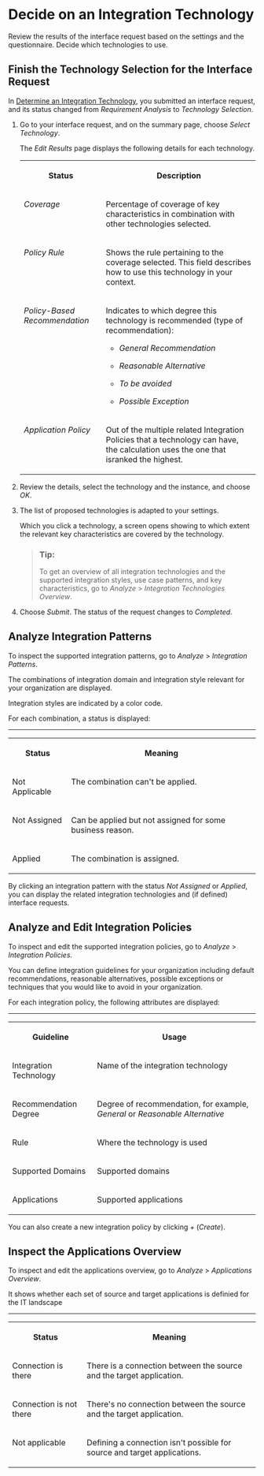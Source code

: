 <!-- loiofb4bc24faec44bdb9cdc1d02d9b5ca99 -->

# Decide on an Integration Technology

Review the results of the interface request based on the settings and the questionnaire. Decide which technologies to use.



<a name="loiofb4bc24faec44bdb9cdc1d02d9b5ca99__section_mn3_52y_5sb"/>

## Finish the Technology Selection for the Interface Request

In [Determine an Integration Technology](determine-an-integration-technology-69b6dae.md), you submitted an interface request, and its status changed from *Requirement Analysis* to *Technology Selection*.

1.  Go to your interface request, and on the summary page, choose *Select Technology*.

    The *Edit Results* page displays the following details for each technology.


    <table>
    <tr>
    <th valign="top">

    Status


    
    </th>
    <th valign="top">

    Description


    
    </th>
    </tr>
    <tr>
    <td valign="top">
    
    *Coverage*


    
    </td>
    <td valign="top">
    
    Percentage of coverage of key characteristics in combination with other technologies selected.


    
    </td>
    </tr>
    <tr>
    <td valign="top">
    
    *Policy Rule* 


    
    </td>
    <td valign="top">
    
    Shows the rule pertaining to the coverage selected. This field describes how to use this technology in your context.


    
    </td>
    </tr>
    <tr>
    <td valign="top">
    
    *Policy-Based Recommendation*


    
    </td>
    <td valign="top">
    
    Indicates to which degree this technology is recommended \(type of recommendation\):

    -   *General Recommendation*

    -   *Reasonable Alternative*
    -   *To be avoided*
    -   *Possible Exception*


    
    </td>
    </tr>
    <tr>
    <td valign="top">
    
    *Application Policy*


    
    </td>
    <td valign="top">
    
    Out of the multiple related Integration Policies that a technology can have, the calculation uses the one that isranked the highest.


    
    </td>
    </tr>
    </table>
    
2.  Review the details, select the technology and the instance, and choose *OK*.

3.  The list of proposed technologies is adapted to your settings.

    Which you click a technology, a screen opens showing to which extent the relevant key characteristics are covered by the technology.

    > ### Tip:  
    > To get an overview of all integration technologies and the supported integration styles, use case patterns, and key characteristics, go to *Analyze* \> *Integration Technologies Overview*.

4.  Choose *Submit*. The status of the request changes to *Completed*.




<a name="loiofb4bc24faec44bdb9cdc1d02d9b5ca99__section_mmx_phc_psb"/>

## Analyze Integration Patterns

To inspect the supported integration patterns, go to *Analyze* \> *Integration Patterns*.

The combinations of integration domain and integration style relevant for your organization are displayed.

Integration styles are indicated by a color code.

For each combination, a status is displayed:

****


<table>
<tr>
<th valign="top">

Status



</th>
<th valign="top">

Meaning



</th>
</tr>
<tr>
<td valign="top">

Not Applicable



</td>
<td valign="top">

The combination can't be applied.



</td>
</tr>
<tr>
<td valign="top">

Not Assigned



</td>
<td valign="top">

Can be applied but not assigned for some business reason.



</td>
</tr>
<tr>
<td valign="top">

Applied



</td>
<td valign="top">

The combination is assigned.



</td>
</tr>
</table>

By clicking an integration pattern with the status *Not Assigned* or *Applied*, you can display the related integration technologies and \(if defined\) interface requests.



<a name="loiofb4bc24faec44bdb9cdc1d02d9b5ca99__section_jh3_rhc_psb"/>

## Analyze and Edit Integration Policies

To inspect and edit the supported integration policies, go to *Analyze* \> *Integration Policies*.

You can define integration guidelines for your organization including default recommendations, reasonable alternatives, possible exceptions or techniques that you would like to avoid in your organization.

For each integration policy, the following attributes are displayed:

****


<table>
<tr>
<th valign="top">

Guideline



</th>
<th valign="top">

Usage



</th>
</tr>
<tr>
<td valign="top">

Integration Technology



</td>
<td valign="top">

Name of the integration technology



</td>
</tr>
<tr>
<td valign="top">

Recommendation Degree



</td>
<td valign="top">

Degree of recommendation, for example, *General* or *Reasonable Alternative*



</td>
</tr>
<tr>
<td valign="top">

Rule



</td>
<td valign="top">

Where the technology is used



</td>
</tr>
<tr>
<td valign="top">

Supported Domains



</td>
<td valign="top">

Supported domains



</td>
</tr>
<tr>
<td valign="top">

Applications



</td>
<td valign="top">

Supported applications



</td>
</tr>
</table>

You can also create a new integration policy by clicking *\+* \(*Create*\).



<a name="loiofb4bc24faec44bdb9cdc1d02d9b5ca99__section_fhj_rhc_psb"/>

## Inspect the Applications Overview

To inspect and edit the applications overview, go to *Analyze* \> *Applications Overview*.

It shows whether each set of source and target applications is definied for the IT landscape

****


<table>
<tr>
<th valign="top">

Status



</th>
<th valign="top">

Meaning



</th>
</tr>
<tr>
<td valign="top">

Connection is there



</td>
<td valign="top">

There is a connection between the source and the target application.



</td>
</tr>
<tr>
<td valign="top">

Connection is not there



</td>
<td valign="top">

There's no connection between the source and the target application.



</td>
</tr>
<tr>
<td valign="top">

Not applicable



</td>
<td valign="top">

Defining a connection isn't possible for source and target applications.



</td>
</tr>
</table>


